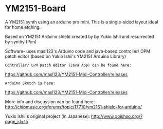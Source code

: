 # YM2151-Board
A YM2151 synth using an arduino pro mini.   This is a single-sided layout ideal for home etching.   

Based on YM2151 Arduino shield created by by Yukio Ishii and resurrected by synthy (Pim)


Software-  uses masl123's Arduino code and java-based controller/ OPM patch editor (based on Yukio Ishii's YM2151 Arduino Library)
    
    Controller/ OPM patch editor (Java App) can be found here:
https://github.com/masl123/YM2151-Midi-Controller/releases 
  
    Arduino Sketch is here:
https://github.com/masl123/YM2151-Midi-Controller/releases
    
More info and discussion can be found here:
  http://chipmusic.org/forums/topic/17710/ym2151-shield-for-arduino/
    
Yukio Ishii's original project (in Japanese):
  http://www.ooishoo.org/?page_id=15

